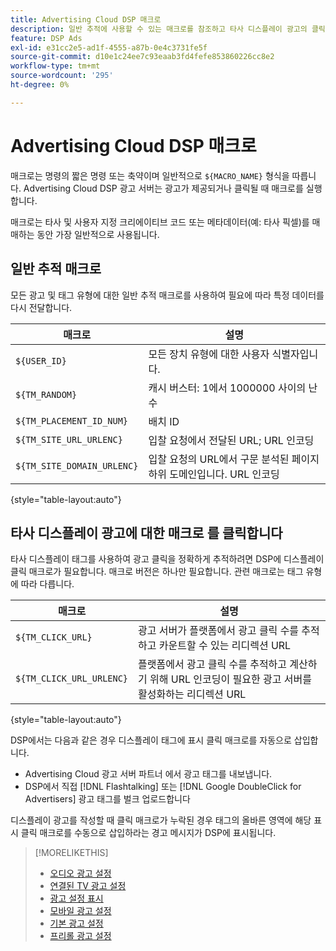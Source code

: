 ```yaml
---
title: Advertising Cloud DSP 매크로
description: 일반 추적에 사용할 수 있는 매크로를 참조하고 타사 디스플레이 광고의 클릭 수를 추적하십시오.
feature: DSP Ads
exl-id: e31cc2e5-ad1f-4555-a87b-0e4c3731fe5f
source-git-commit: d10e1c24ee7c93eaab3fd4fefe853860226cc8e2
workflow-type: tm+mt
source-wordcount: '295'
ht-degree: 0%

---
```


# Advertising Cloud DSP 매크로

매크로는 명령의 짧은 명령 또는 축약이며 일반적으로 `${MACRO_NAME}` 형식을 따릅니다. Advertising Cloud DSP 광고 서버는 광고가 제공되거나 클릭될 때 매크로를 실행합니다.

매크로는 타사 및 사용자 지정 크리에이티브 코드 또는 메타데이터(예: 타사 픽셀)를 매매하는 동안 가장 일반적으로 사용됩니다.

## 일반 추적 매크로

모든 광고 및 태그 유형에 대한 일반 추적 매크로를 사용하여 필요에 따라 특정 데이터를 다시 전달합니다.

| 매크로 | 설명 |
| --------------- | ---------------------- |
| `${USER_ID}` | 모든 장치 유형에 대한 사용자 식별자입니다. |
| `${TM_RANDOM}` | 캐시 버스터: 1에서 1000000 사이의 난수 |
| `${TM_PLACEMENT_ID_NUM}` | 배치 ID |
| `${TM_SITE_URL_URLENC}` | 입찰 요청에서 전달된 URL; URL 인코딩 |
| `${TM_SITE_DOMAIN_URLENC}` | 입찰 요청의 URL에서 구문 분석된 페이지 하위 도메인입니다. URL 인코딩 |

{style=&quot;table-layout:auto&quot;}

## 타사 디스플레이 광고에 대한 매크로 를 클릭합니다

타사 디스플레이 태그를 사용하여 광고 클릭을 정확하게 추적하려면 DSP에 디스플레이 클릭 매크로가 필요합니다. 매크로 버전은 하나만 필요합니다. 관련 매크로는 태그 유형에 따라 다릅니다.

| 매크로 | 설명 |
| --------------- | ---------------------- |
| `${TM_CLICK_URL}` | 광고 서버가 플랫폼에서 광고 클릭 수를 추적하고 카운트할 수 있는 리디렉션 URL |
| `${TM_CLICK_URL_URLENC}` | 플랫폼에서 광고 클릭 수를 추적하고 계산하기 위해 URL 인코딩이 필요한 광고 서버를 활성화하는 리디렉션 URL |

{style=&quot;table-layout:auto&quot;}

DSP에서는 다음과 같은 경우 디스플레이 태그에 표시 클릭 매크로를 자동으로 삽입합니다.

* Advertising Cloud 광고 서버 파트너 <!-- [Needs PM confirmation.] -->에서 광고 태그를 내보냅니다.
* DSP에서 직접 [!DNL Flashtalking] 또는 [!DNL Google DoubleClick for Advertisers] 광고 태그를 벌크 업로드합니다

디스플레이 광고를 작성할 때 클릭 매크로가 누락된 경우 태그의 올바른 영역에 해당 표시 클릭 매크로를 수동으로 삽입하라는 경고 메시지가 DSP에 표시됩니다.

>[!MORELIKETHIS]
>
>* [오디오 광고 설정](/help/dsp/campaign-management/ads/ad-settings-audio.md)
>* [연결된 TV 광고 설정](/help/dsp/campaign-management/ads/ad-settings-connected-tv.md)
>* [광고 설정 표시](/help/dsp/campaign-management/ads/ad-settings-display.md)
>* [모바일 광고 설정](/help/dsp/campaign-management/ads/ad-settings-mobile.md)
>* [기본 광고 설정](/help/dsp/campaign-management/ads/ad-settings-native.md)
>* [프리롤 광고 설정](/help/dsp/campaign-management/ads/ad-settings-pre-roll.md)

